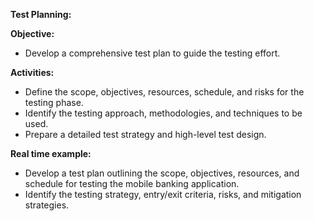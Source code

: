 ﻿**Test Planning:**

**Objective:**

- Develop a comprehensive test plan to guide the testing effort.

**Activities:**

- Define the scope, objectives, resources, schedule, and risks for the testing phase.
- Identify the testing approach, methodologies, and techniques to be used.
- Prepare a detailed test strategy and high-level test design.

**Real time example:**

- Develop a test plan outlining the scope, objectives, resources, and schedule for testing the mobile banking application.
- Identify the testing strategy, entry/exit criteria, risks, and mitigation strategies.


